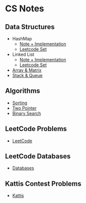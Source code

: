 # CS Notes
## Data Structures

- HashMap
  - [Note + Implementation](https://github.com/lhcaleo/CodingChallenges/tree/master/Data_Structures/HashMap)
  - [Leetcode Set](https://github.com/lhcaleo/CodingChallenges/tree/master/Leetcode_Solutions/HashMap.md)
- Linked List
  - [Note + Implementation](https://github.com/lhcaleo/CodingChallenges/tree/master/Data_Structures/List)
  - [Leetcode Set](https://github.com/lhcaleo/CodingChallenges/tree/master/Leetcode_Solutions/List.md)
- [Array & Matrix](https://github.com/lhcaleo/CodingChallenges/blob/master/Leetcode_Solutions/Array%26Matrix.md)
- [Stack & Queue](https://github.com/lhcaleo/CodingChallenges/blob/master/Leetcode_Solutions/Stack%26Queue.md)

## Algorithms

- [Sorting](https://github.com/lhcaleo/CodingChallenges/tree/master/Sorting_Algorithms)
- [Two Pointer](https://github.com/lhcaleo/CodingChallenges/blob/master/Leetcode_Solutions/two_pointer.md)
- [Binary Search](https://github.com/lhcaleo/CodingChallenges/blob/master/Leetcode_Solutions/binary_search.md)

## LeetCode Problems
- [LeetCode](https://github.com/lhcaleo/CodingChallenges/tree/master/Leetcode_Solutions)

## LeetCode Databases

- [Databases](https://github.com/lhcaleo/CodingChallenges/tree/master/Leetcode_Database)

## Kattis Contest Problems

- [Kattis](https://github.com/lhcaleo/CodingChallenges/tree/master/Kattis_Problems)

